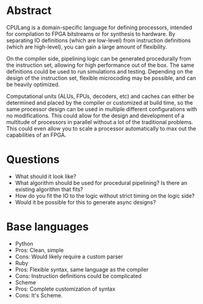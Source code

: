 Abstract
========

CPULang is a domain-specific language for defining processors, intended for compilation to FPGA bitstreams or for synthesis to hardware.  By separating IO definitions (which are low-level) from instruction definitions (which are high-level), you can gain a large amount of flexibility.

On the compiler side, pipelining logic can be generated procedurally from the instruction set, allowing for high performance out of the box.  The same definitions could be used to run simulations and testing.  Depending on the design of the instruction set, flexible microcoding may be possible, and can be heavily optimized.

Computational units (ALUs, FPUs, decoders, etc) and caches can either be determined and placed by the compiler or customized at build time, so the same processor design can be used in multiple different configurations with no modifications.  This could allow for the design and development of a multitude of processors in parallel without a lot of the traditional problems.  This could even allow you to scale a processor automatically to max out the capabilities of an FPGA.

Questions
=========

 - What should it look like?
 - What algorithm should be used for procedural pipelining?  Is there an existing algorithm that fits?
 - How do you fit the IO to the logic without strict timing on the logic side?
 - Would it be possible for this to generate async designs?

Base languages
==============

 - Python
  - Pros: Clean, simple
  - Cons: Would likely require a custom parser
 - Ruby
  - Pros: Flexible syntax, same language as the compiler
  - Cons: Instruction definitions could be complicated
 - Scheme
  - Pros: Complete customization of syntax
  - Cons: It's Scheme.

